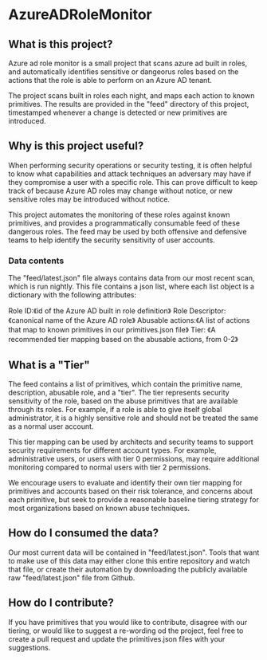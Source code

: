 # AzureADRoleMonitor

## What is this project?

Azure ad role monitor is a small project that scans azure ad built in roles, and automatically identifies sensitive or dangeorus roles based on the actions that the role is able to perform on an Azure AD tenant.

The project scans built in roles each night, and maps each action to known primitives. The results are provided in the "feed" directory of this project, timestamped whenever a change is detected or new primitives are introduced.

## Why is this project useful?

When performing security operations or security testing, it is often helpful to know what capabilities and attack techniques an adversary may have if they compromise a user with a specific role. This can prove difficult to keep track of because Azure AD roles may change without notice, or new sensitive roles may be introduced without notice.

This project automates the monitoring of these roles against known primitives, and provides a programmatically consumable feed of these dangerous roles. The feed may be used by both offensive and defensive teams to help identify the security sensitivity of user accounts.

### Data contents

The "feed/latest.json" file always contains data from our most recent scan, which is run nightly. This file contains a json list, where each list object is a dictionary with the following attributes:

Role ID:《id of the Azure AD built in role definition》
Role Descriptor:《canonical name of the Azure AD role》
Abusable actions:《A list of actions that map to known primitives in our primitives.json file》
Tier: 《A recommended tier mapping based on the abusable actions, from 0-2》


## What is a "Tier"

The feed contains a list of primitives, which contain the primitive name, description, abusable role, and a "tier". The tier represents security sensitivity of the role, based on the abuse primitives that are available through its roles. For example, if a role is able to give itself global administrator, it is a highly sensitive role and should not be treated the same as a normal user account.

This tier mapping can be used by architects and security teams to support security requirements for different account types. For example, administrative users, or users with tier 0 permissions, may require additional monitoring compared to normal users with tier 2 permissions.

We encourage users to evaluate and identify their own tier mapping for primitives and accounts based on their risk tolerance, and concerns about each primitive, but seek to provide a reasonable baseline tiering strategy for most organizations based on known abuse techniques.

## How do I consumed the data?

Our most current data will be contained in "feed/latest.json". Tools that want to make use of this data may either clone this entire repository and watch that file, or create their automation by downloading the publicly available raw "feed/latest.json" file from Github.

## How do I contribute?

If you have primitives that you would like to contribute, disagree with our tiering, or would like to suggest a re-wording od the project, feel free to create a pull request and update the primitives.json files with your suggestions.
